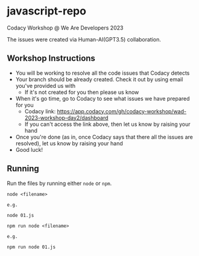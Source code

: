 # javascript-repo

Codacy Workshop @ We Are Developers 2023

The issues were created via Human-AI(GPT3.5) collaboration.

## Workshop Instructions

* You will be working to resolve all the code issues that Codacy detects
* Your branch should be already created. Check it out by using email you've provided us with
    * If it's not created for you then please us know
* When it's go time, go to Codacy to see what issues we have prepared for you
    * Codacy link: https://app.codacy.com/gh/codacy-workshop/wad-2023-workshop-day2/dashboard
    * If you can't access the link above, then let us know by raising your hand
* Once you're done (as in, once Codacy says that there all the issues are resolved), let us know by raising your hand
* Good luck!

## Running

Run the files by running either `node` or `npm`.

```
node <filename>

e.g.

node 01.js
```

```
npm run node <filename>

e.g.

npm run node 01.js

```
